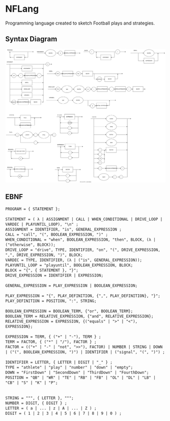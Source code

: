 # NFLang

Programming language created to sketch Football plays and strategies.

## Syntax Diagram

![SyntaxDiagram](SyntaxDiagram.svg)

## EBNF

    PROGRAM = { STATEMENT };

    STATEMENT = ( λ | ASSIGNMENT | CALL | WHEN_CONDITIONAL | DRIVE_LOOP | VARDEC | PLAYUNTIL_LOOP), "\n" ;
    ASSIGNMENT = IDENTIFIER, "is", GENERAL_EXPRESSION ;
    CALL = "call", "(", BOOLEAN_EXPRESSION, ")" ;
    WHEN_CONDITIONAL = "when", BOOLEAN_EXPRESSION, "then", BLOCK, (λ | ("otherwise", BLOCK));
    DRIVE_LOOP = "drive", TYPE, IDENTIFIER, "on", "(", DRIVE_EXPRESSION, ",", DRIVE_EXPRESSION, ")", BLOCK;
    VARDEC = TYPE, IDENTIFIER, (λ | ("is", GENERAL_EXPRESSION));
    PLAYUNTIL_LOOP = "playuntil", BOOLEAN_EXPRESSION, BLOCK;
    BLOCK = "{", { STATEMENT }, "}";
    DRIVE_EXPRESSION = IDENTIFIER | EXPRESSION;

    GENERAL_EXPRESSION = PLAY_EXPRESSION | BOOLEAN_EXPRESSION;

    PLAY_EXPRESSION = "{", PLAY_DEFINITION, {",", PLAY_DEFINITION}, "}";
    PLAY_DEFINITION = POSITION, ":", STRING;

    BOOLEAN_EXPRESSION = BOOLEAN_TERM, {"or", BOOLEAN_TERM}; 
    BOOLEAN_TERM = RELATIVE_EXPRESSION, {"and", RELATIVE_EXPRESSION}; 
    RELATIVE_EXPRESSION = EXPRESSION, {("equals" | ">" | "<"), EXPRESSION}; 

    EXPRESSION = TERM, { ("+" | "-"), TERM } ;
    TERM = FACTOR, { ("*" | "/"), FACTOR } ;
    FACTOR = (("+" | "-" | "not", ">>"), FACTOR) | NUMBER | STRING | DOWN | ("(", BOOLEAN_EXPRESSION, ")") | IDENTIFIER | ("signal", "(", ")") ;

    IDENTIFIER = LETTER, { LETTER | DIGIT | "_" } ;
    TYPE = "athlete" | "play" | "number" | "down" | "empty";
    DOWN = "FirstDown" | "SecondDown" | "ThirdDown" | "FourthDown";
    POSITION = "QB" | "WR" | "TE" | "RB" | "FB" | "OL" | "DL" | "LB" | "CB" | "S" | "K" | "P";


    STRING = """, { LETTER }, """;
    NUMBER = DIGIT, { DIGIT } ;
    LETTER = ( a | ... | z | A | ... | Z ) ;
    DIGIT = ( 1 | 2 | 3 | 4 | 5 | 6 | 7 | 8 | 9 | 0 ) ;